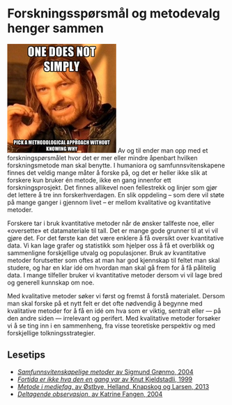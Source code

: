 # Forskningsspørsmål og metodevalg henger sammen

<img src="../images/onedoes.jpg" alt="One Does Not Simply…" class="right"> Av og til ender man opp med et forskningspørsmålet hvor det er mer eller mindre åpenbart hvilken forskningsmetode man skal benytte. I humaniora og samfunnsvitenskapene finnes det veldig mange måter å forske på, og det er heller ikke slik at forskere kun bruker én metode, ikke en gang innenfor ett forskningsprosjekt. Det finnes allikevel noen fellestrekk og linjer som gjør det lettere å tre inn forskerhverdagen. En slik oppdeling – som dere vil støte på mange ganger i gjennom livet – er mellom kvalitative og kvantitative metoder.

Forskere tar i bruk kvantitative metoder når de ønsker tallfeste noe, eller «oversette» et datamateriale til tall. Det er mange gode grunner til at vi vil gjøre det. For det første kan det være enklere å få oversikt over kvantitative data. Vi kan lage grafer og statistikk som hjelper oss å få et overblikk og sammenligne forskjellige utvalg og populasjoner. Bruk av kvantitative metoder forutsetter som oftes at man har god kjennskap til feltet man skal studere, og har en klar idé om hvordan man skal gå frem for å få pålitelig data. I mange tilfeller bruker vi kvantitative metoder dersom vi vil lage bred og generell kunnskap om noe.

Med kvalitative metoder søker vi først og fremst å forstå materialet. Dersom man skal forske på et nytt felt er det ofte nødvendig å begynne med kvalitative metoder for å få en idé om hva som er viktig, sentralt eller — på den andre siden — irrelevant og perifert. Med kvalitative metoder forsøker vi å se ting inn i en sammenheng, fra visse teoretiske perspektiv og med forskjellige tolkningsstrategier.

## Lesetips

-   [_Samfunnsvitenskapelige metoder_ av Sigmund Grønmo, 2004](http://bibsys-primo.hosted.exlibrisgroup.com/NB:BIBSYS_ILS961798580)
-   [_Fortida er ikke hva den en gang var_ av Knut Kjeldstadli, 1999](http://urn.nb.no/URN:NBN:no-nb_digibok_2008090300018)
-   [_Metode i mediefag_, av Østbye, Helland, Knapskog og Larsen, 2013](http://bibsys-primo.hosted.exlibrisgroup.com/NB:BIBSYS_ILS132416719)
-   [_Deltagende observasjon_, av Katrine Fangen, 2004](http://urn.nb.no/URN:NBN:no-nb_digibok_2011041308072)
